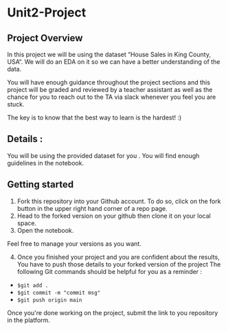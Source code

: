 # Unit2-Project
## Project Overview 
In this project we will be using the dataset “House Sales in King County, USA“. We will do an EDA on it so we can have a better understanding of the data.

You will have enough guidance throughout the project sections and this project will be graded and reviewed by a teacher assistant as well as the chance for you to reach out to the TA via slack whenever you feel you are stuck.

The key is to know that the best way to learn is the hardest! :)

## Details :
You will be using the provided dataset for you . 
You will find enough guidelines in the notebook.


## Getting started 
1. Fork this repository into your Github account. To do so, click on the fork button in the upper right hand corner of a repo page.
2. Head to the forked version on your github then clone it on your local space.
3. Open the notebook.

Feel free to manage your versions as you want.


4. Once you finished your project and you are confident about the results, You have to push those details to your forked version of the project The following Git commands should be helpful for you as a reminder : 
* `$git add .` 
*  `$git commit -m "commit msg"` 
*  `$git push origin main`

Once you're done working on the project, submit the link to you repository in the platform.


